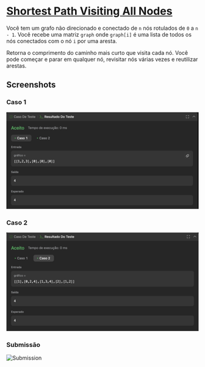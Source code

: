 # [Shortest Path Visiting All Nodes](https://leetcode.com/problems/shortest-path-visiting-all-nodes/description/)

Você tem um grafo não direcionado e conectado de `n` nós rotulados de `0` a `n - 1`. Você recebe uma matriz `graph` onde `graph[i]` é uma lista de todos os nós conectados com o nó `i` por uma aresta.

Retorna o comprimento do caminho mais curto que visita cada nó. Você pode começar e parar em qualquer nó, revisitar nós várias vezes e reutilizar arestas.

## Screenshots

### Caso 1

![Case1](/Shortest%20Path/assets/img/caso1.png)

### Caso 2

![Case2](/Shortest%20Path/assets/img/caso2.png)

### Submissão

![Submission](/Shortest%20Paths/assets/img/submissao.png)

